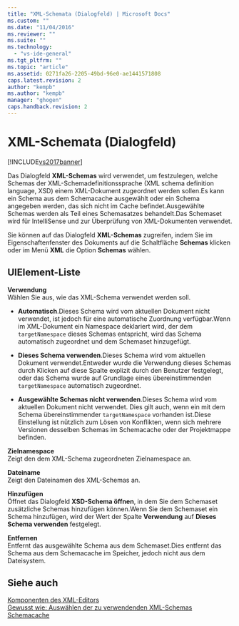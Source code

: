 ```yaml
---
title: "XML-Schemata (Dialogfeld) | Microsoft Docs"
ms.custom: ""
ms.date: "11/04/2016"
ms.reviewer: ""
ms.suite: ""
ms.technology: 
  - "vs-ide-general"
ms.tgt_pltfrm: ""
ms.topic: "article"
ms.assetid: 0271fa26-2205-49bd-96e0-ae1441571808
caps.latest.revision: 2
author: "kempb"
ms.author: "kempb"
manager: "ghogen"
caps.handback.revision: 2
---
```

# XML-Schemata (Dialogfeld)
[!INCLUDE[vs2017banner](../code-quality/includes/vs2017banner.md)]

Das Dialogfeld **XML\-Schemas** wird verwendet, um festzulegen, welche Schemas der XML\-Schemadefinitionssprache \(XML schema definition language, XSD\) einem XML\-Dokument zugeordnet werden sollen.Es kann ein Schema aus dem Schemacache ausgewählt oder ein Schema angegeben werden, das sich nicht im Cache befindet.Ausgewählte Schemas werden als Teil eines Schemasatzes behandelt.Das Schemaset wird für IntelliSense und zur Überprüfung von XML\-Dokumenten verwendet.  
  
 Sie können auf das Dialogfeld **XML\-Schemas** zugreifen, indem Sie im Eigenschaftenfenster des Dokuments auf die Schaltfläche **Schemas** klicken oder im Menü **XML** die Option **Schemas** wählen.  
  
## UIElement-Liste  
 **Verwendung**  
 Wählen Sie aus, wie das XML\-Schema verwendet werden soll.  
  
-   **Automatisch**.Dieses Schema wird vom aktuellen Dokument nicht verwendet, ist jedoch für eine automatische Zuordnung verfügbar.Wenn im XML\-Dokument ein Namespace deklariert wird, der dem `targetNamespace` dieses Schemas entspricht, wird das Schema automatisch zugeordnet und dem Schemaset hinzugefügt.  
  
-   **Dieses Schema verwenden**.Dieses Schema wird vom aktuellen Dokument verwendet.Entweder wurde die Verwendung dieses Schemas durch Klicken auf diese Spalte explizit durch den Benutzer festgelegt, oder das Schema wurde auf Grundlage eines übereinstimmenden `targetNamespace` automatisch zugeordnet.  
  
-   **Ausgewählte Schemas nicht verwenden**.Dieses Schema wird vom aktuellen Dokument nicht verwendet. Dies gilt auch, wenn ein mit dem Schema übereinstimmender `targetNamespace` vorhanden ist.Diese Einstellung ist nützlich zum Lösen von Konflikten, wenn sich mehrere Versionen desselben Schemas im Schemacache oder der Projektmappe befinden.  
  
 **Zielnamespace**  
 Zeigt den dem XML\-Schema zugeordneten Zielnamespace an.  
  
 **Dateiname**  
 Zeigt den Dateinamen des XML\-Schemas an.  
  
 **Hinzufügen**  
 Öffnet das Dialogfeld **XSD\-Schema öffnen**, in dem Sie dem Schemaset zusätzliche Schemas hinzufügen können.Wenn Sie dem Schemaset ein Schema hinzufügen, wird der Wert der Spalte **Verwendung** auf **Dieses Schema verwenden** festgelegt.  
  
 **Entfernen**  
 Entfernt das ausgewählte Schema aus dem Schemaset.Dies entfernt das Schema aus dem Schemacache im Speicher, jedoch nicht aus dem Dateisystem.  
  
## Siehe auch  
 [Komponenten des XML\-Editors](../xml-tools/xml-editor-components.md)   
 [Gewusst wie: Auswählen der zu verwendenden XML\-Schemas](../xml-tools/how-to-select-the-xml-schemas-to-use.md)   
 [Schemacache](../xml-tools/schema-cache.md)
